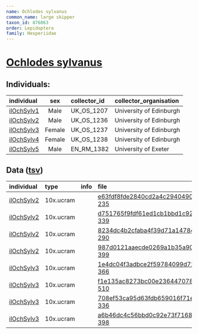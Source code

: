 ```yaml
---
name: Ochlodes sylvanus
common_name: large skipper
taxon_id: 876063
order: Lepidoptera
family: Hesperiidae
---
```


# [Ochlodes sylvanus](https://www.ebi.ac.uk/ena/data/taxonomy/v1/taxon/tax-id/876063)

## Individuals:

| individual | sex | collector_id | collector_organisation |
| :--------- | :-: | :----------- | :--------------------- |
| [ilOchSylv1](ilOchSylv1.md) | Male | UK_OS_1207 | University of Edinburgh |
| [ilOchSylv2](ilOchSylv2.md) | Male | UK_OS_1236 | University of Edinburgh |
| [ilOchSylv3](ilOchSylv3.md) | Female | UK_OS_1237 | University of Edinburgh |
| [ilOchSylv4](ilOchSylv4.md) | Female | UK_OS_1238 | University of Edinburgh |
| [ilOchSylv5](ilOchSylv5.md) | Male | EN_RM_1382 | University of Exeter |

## Data ([tsv](Ochlodes_sylvanus_data.tsv))

| individual | type | info | file |
| :--------- | :--- | :--- | :--- |
| [ilOchSylv2](ilOchSylv2.md) | 10x.ucram |  | [e63fdf8fde2840cd2a4c2940490aa4f9-235](https://darwin.cog.sanger.ac.uk/insects/Ochlodes_sylvanus/ilOchSylv2/genomic_data/10x/31958_4%231.cram) |
| [ilOchSylv2](ilOchSylv2.md) | 10x.ucram |  | [d751765f9fdf61ed1cb1bbd1c92734a6-339](https://darwin.cog.sanger.ac.uk/insects/Ochlodes_sylvanus/ilOchSylv2/genomic_data/10x/31958_4%232.cram) |
| [ilOchSylv2](ilOchSylv2.md) | 10x.ucram |  | [8234dc4b2cfaba4f39d71a14784be612-290](https://darwin.cog.sanger.ac.uk/insects/Ochlodes_sylvanus/ilOchSylv2/genomic_data/10x/31958_4%233.cram) |
| [ilOchSylv2](ilOchSylv2.md) | 10x.ucram |  | [987d0121aaecde0269a1b35a90416e8e-399](https://darwin.cog.sanger.ac.uk/insects/Ochlodes_sylvanus/ilOchSylv2/genomic_data/10x/31958_4%234.cram) |
| [ilOchSylv3](ilOchSylv3.md) | 10x.ucram |  | [1e4dc04f3adbce2f59784099d727ff20-366](https://darwin.cog.sanger.ac.uk/insects/Ochlodes_sylvanus/ilOchSylv3/genomic_data/10x/33610_6%235.cram) |
| [ilOchSylv3](ilOchSylv3.md) | 10x.ucram |  | [f1e135ac8273bc00e23644707828b491-510](https://darwin.cog.sanger.ac.uk/insects/Ochlodes_sylvanus/ilOchSylv3/genomic_data/10x/33610_6%236.cram) |
| [ilOchSylv3](ilOchSylv3.md) | 10x.ucram |  | [708ef53ca95d63fdb659016f71e87d5f-336](https://darwin.cog.sanger.ac.uk/insects/Ochlodes_sylvanus/ilOchSylv3/genomic_data/10x/33610_6%237.cram) |
| [ilOchSylv3](ilOchSylv3.md) | 10x.ucram |  | [a6b46dc4c56bbd0c92e73f7168a66a94-398](https://darwin.cog.sanger.ac.uk/insects/Ochlodes_sylvanus/ilOchSylv3/genomic_data/10x/33610_6%238.cram) |
